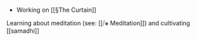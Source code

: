 - Working on [[§The Curtain]]

Learning about meditation (see: [[⧸⨳ Meditation]]) and cultivating [[samadhi]]